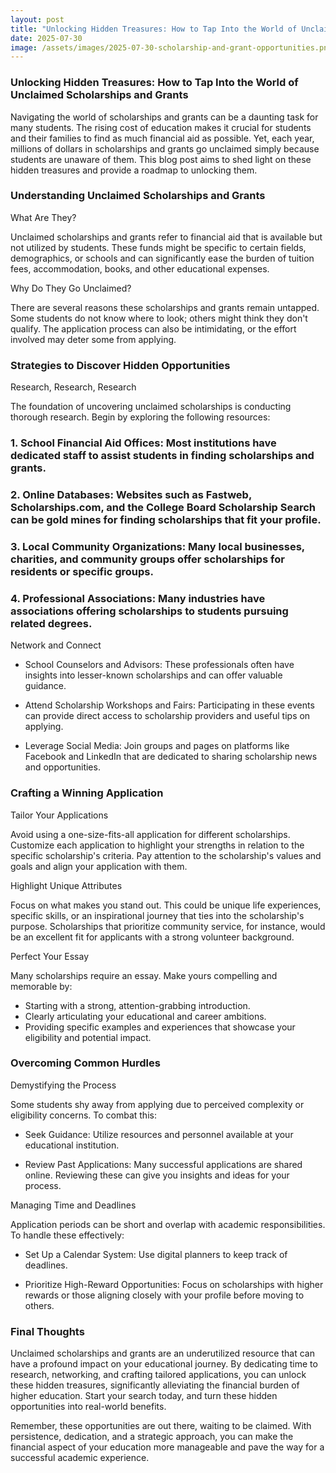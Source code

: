 ```yaml
---
layout: post
title: "Unlocking Hidden Treasures: How to Tap Into the World of Unclaimed Scholarships and Grants"
date: 2025-07-30
image: /assets/images/2025-07-30-scholarship-and-grant-opportunities.png
---
```


### Unlocking Hidden Treasures: How to Tap Into the World of Unclaimed Scholarships and Grants

Navigating the world of scholarships and grants can be a daunting task for many students. The rising cost of education makes it crucial for students and their families to find as much financial aid as possible. Yet, each year, millions of dollars in scholarships and grants go unclaimed simply because students are unaware of them. This blog post aims to shed light on these hidden treasures and provide a roadmap to unlocking them.

### Understanding Unclaimed Scholarships and Grants

What Are They?

Unclaimed scholarships and grants refer to financial aid that is available but not utilized by students. These funds might be specific to certain fields, demographics, or schools and can significantly ease the burden of tuition fees, accommodation, books, and other educational expenses.

Why Do They Go Unclaimed?

There are several reasons these scholarships and grants remain untapped. Some students do not know where to look; others might think they don't qualify. The application process can also be intimidating, or the effort involved may deter some from applying.

### Strategies to Discover Hidden Opportunities

Research, Research, Research

The foundation of uncovering unclaimed scholarships is conducting thorough research. Begin by exploring the following resources:

### 1. School Financial Aid Offices: Most institutions have dedicated staff to assist students in finding scholarships and grants.
   
### 2. Online Databases: Websites such as Fastweb, Scholarships.com, and the College Board Scholarship Search can be gold mines for finding scholarships that fit your profile.

### 3. Local Community Organizations: Many local businesses, charities, and community groups offer scholarships for residents or specific groups.

### 4. Professional Associations: Many industries have associations offering scholarships to students pursuing related degrees.

Network and Connect

- School Counselors and Advisors: These professionals often have insights into lesser-known scholarships and can offer valuable guidance.
  
- Attend Scholarship Workshops and Fairs: Participating in these events can provide direct access to scholarship providers and useful tips on applying.

- Leverage Social Media: Join groups and pages on platforms like Facebook and LinkedIn that are dedicated to sharing scholarship news and opportunities.

### Crafting a Winning Application

Tailor Your Applications

Avoid using a one-size-fits-all application for different scholarships. Customize each application to highlight your strengths in relation to the specific scholarship's criteria. Pay attention to the scholarship's values and goals and align your application with them.

Highlight Unique Attributes

Focus on what makes you stand out. This could be unique life experiences, specific skills, or an inspirational journey that ties into the scholarship's purpose. Scholarships that prioritize community service, for instance, would be an excellent fit for applicants with a strong volunteer background.

Perfect Your Essay

Many scholarships require an essay. Make yours compelling and memorable by:

- Starting with a strong, attention-grabbing introduction.
- Clearly articulating your educational and career ambitions.
- Providing specific examples and experiences that showcase your eligibility and potential impact.

### Overcoming Common Hurdles

Demystifying the Process

Some students shy away from applying due to perceived complexity or eligibility concerns. To combat this:

- Seek Guidance: Utilize resources and personnel available at your educational institution.
  
- Review Past Applications: Many successful applications are shared online. Reviewing these can give you insights and ideas for your process.

Managing Time and Deadlines

Application periods can be short and overlap with academic responsibilities. To handle these effectively:

- Set Up a Calendar System: Use digital planners to keep track of deadlines.
  
- Prioritize High-Reward Opportunities: Focus on scholarships with higher rewards or those aligning closely with your profile before moving to others.

### Final Thoughts

Unclaimed scholarships and grants are an underutilized resource that can have a profound impact on your educational journey. By dedicating time to research, networking, and crafting tailored applications, you can unlock these hidden treasures, significantly alleviating the financial burden of higher education. Start your search today, and turn these hidden opportunities into real-world benefits.

Remember, these opportunities are out there, waiting to be claimed. With persistence, dedication, and a strategic approach, you can make the financial aspect of your education more manageable and pave the way for a successful academic experience.
